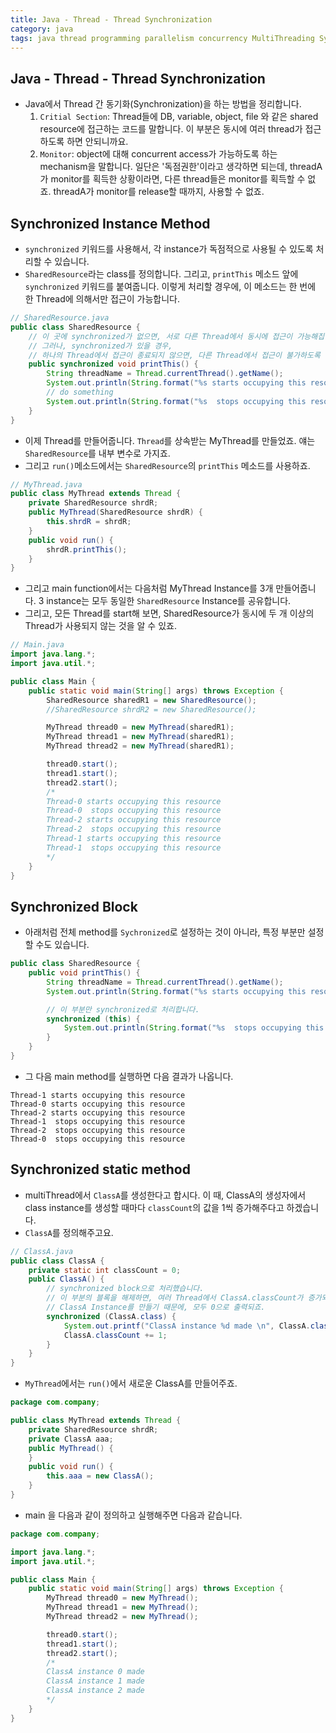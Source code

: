 ```yaml
---
title: Java - Thread - Thread Synchronization
category: java
tags: java thread programming parallelism concurrency MultiThreading Synchronization
---
```


## Java - Thread - Thread Synchronization

- Java에서 Thread 간 동기화(Synchronization)을 하는 방법을 정리합니다.
  1. `Critial Section`: Thread들에 DB, variable, object, file 와 같은 shared resource에 접근하는 코드를 말합니다. 이 부분은 동시에 여러 thread가 접근하도록 하면 안되니까요.
  2. `Monitor`: object에 대해 concurrent access가 가능하도록 하는 mechanism을 말합니다. 일단은 '독점권한'이라고 생각하면 되는데, threadA가 monitor를 획득한 상황이라면, 다른 thread들은 monitor를 획득할 수 없죠. threadA가 monitor를 release할 때까지, 사용할 수 없죠.

## Synchronized Instance Method 

- `synchronized` 키워드를 사용해서, 각 instance가 독점적으로 사용될 수 있도록 처리할 수 있습니다.
- `SharedResource`라는 class를 정의합니다. 그리고, `printThis` 메소드 앞에 `synchronized` 키워드를 붙여줍니다. 이렇게 처리할 경우에, 이 메소드는 한 번에 한 Thread에 의해서만 접근이 가능합니다.

```java
// SharedResource.java
public class SharedResource {
    // 이 곳에 synchronized가 없으면, 서로 다른 Thread에서 동시에 접근이 가능해집니다.
    // 그러나, synchronized가 있을 경우,
    // 하나의 Thread에서 접근이 종료되지 않으면, 다른 Thread에서 접근이 불가하도록 할 수 있습니다.
    public synchronized void printThis() {
        String threadName = Thread.currentThread().getName();
        System.out.println(String.format("%s starts occupying this resource", threadName));
        // do something
        System.out.println(String.format("%s  stops occupying this resource", threadName));
    }
}
```

- 이제 Thread를 만들어줍니다. `Thread`를 상속받는 MyThread를 만들었죠. 얘는 `SharedResource`를 내부 변수로 가지죠.
- 그리고 `run()`메소드에서는 `SharedResource`의 `printThis` 메소드를 사용하죠. 

```java
// MyThread.java
public class MyThread extends Thread {
    private SharedResource shrdR;
    public MyThread(SharedResource shrdR) {
        this.shrdR = shrdR;
    }
    public void run() {
        shrdR.printThis();
    }
}
```

- 그리고 main function에서는 다음처럼 MyThread Instance를 3개 만들어줍니다. 3 instance는 모두 동일한 `SharedResource` Instance를 공유합니다.
- 그리고, 모든 Thread를 start해 보면, SharedResource가 동시에 두 개 이상의 Thread가 사용되지 않는 것을 알 수 있죠.

```java
// Main.java
import java.lang.*;
import java.util.*;

public class Main {
    public static void main(String[] args) throws Exception {
        SharedResource sharedR1 = new SharedResource();
        //SharedResource shrdR2 = new SharedResource();

        MyThread thread0 = new MyThread(sharedR1);
        MyThread thread1 = new MyThread(sharedR1);
        MyThread thread2 = new MyThread(sharedR1);

        thread0.start();
        thread1.start();
        thread2.start();
        /*
        Thread-0 starts occupying this resource
        Thread-0  stops occupying this resource
        Thread-2 starts occupying this resource
        Thread-2  stops occupying this resource
        Thread-1 starts occupying this resource
        Thread-1  stops occupying this resource
        */
    }
}
```

## Synchronized Block

- 아래처럼 전체 method를 `Sychronized`로 설정하는 것이 아니라, 특정 부분만 설정할 수도 있습니다.

```java
public class SharedResource {
    public void printThis() {
        String threadName = Thread.currentThread().getName();
        System.out.println(String.format("%s starts occupying this resource", threadName));

        // 이 부분만 synchronized로 처리합니다.
        synchronized (this) {
            System.out.println(String.format("%s  stops occupying this resource", threadName));
        }
    }
}
```

- 그 다음 main method를 실행하면 다음 결과가 나옵니다.

```plaintext
Thread-1 starts occupying this resource
Thread-0 starts occupying this resource
Thread-2 starts occupying this resource
Thread-1  stops occupying this resource
Thread-2  stops occupying this resource
Thread-0  stops occupying this resource
```

## Synchronized static method

- multiThread에서 `ClassA`를 생성한다고 합시다. 이 때, ClassA의 생성자에서 class instance를 생성할 때마다 `classCount`의 값을 1씩 증가해주다고 하겠습니다.
- `ClassA`를 정의해주고요.

```java
// ClassA.java
public class ClassA {
    private static int classCount = 0;
    public ClassA() {
        // synchronized block으로 처리했습니다.
        // 이 부분의 블록을 해제하면, 여러 Thread에서 ClassA.classCount가 증가되기 전에
        // ClassA Instance를 만들기 때문에, 모두 0으로 출력되죠.
        synchronized (ClassA.class) {
            System.out.printf("ClassA instance %d made \n", ClassA.classCount);
            ClassA.classCount += 1;
        }
    }
}
```

- `MyThread`에서는 `run()`에서 새로운 ClassA를 만들어주죠.

```java
package com.company;

public class MyThread extends Thread {
    private SharedResource shrdR;
    private ClassA aaa;
    public MyThread() {
    }
    public void run() {
        this.aaa = new ClassA();
    }
}
```

- main 을 다음과 같이 정의하고 실행해주면 다음과 같습니다.

```java
package com.company;

import java.lang.*;
import java.util.*;

public class Main {
    public static void main(String[] args) throws Exception {
        MyThread thread0 = new MyThread();
        MyThread thread1 = new MyThread();
        MyThread thread2 = new MyThread();

        thread0.start();
        thread1.start();
        thread2.start();
        /*
        ClassA instance 0 made 
        ClassA instance 1 made 
        ClassA instance 2 made 
        */
    }
}
```
